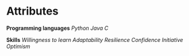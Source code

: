 # Attributes

**Programming languages**
_Python_
_Java_
_C_
        
**Skills**
_Willingness to learn_
_Adaptability_
_Resilience_
_Confidence_
_Initiative_
_Optimism_
